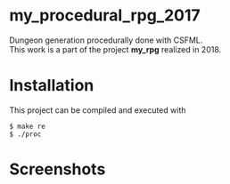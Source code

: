 # my_procedural_rpg_2017
Dungeon generation procedurally done with CSFML.<br>
This work is a part of the project **my_rpg** realized in 2018.<br>

# Installation
This project can be compiled and executed with<br>
```
$ make re
$ ./proc
```

# Screenshots
[](ressources/screen_1.png)<br>
[](ressources/screen_2.png)<br>
